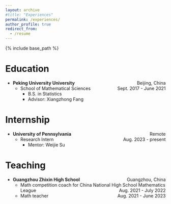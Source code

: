 ```yaml
---
layout: archive
#title: "Experiences"
permalink: /experiences/
author_profile: true
redirect_from:
  - /resume
---
```


{% include base_path %}

Education
======
* **Peking University University** <span style="float:right">Beijing, China</span>
  * School of Mathematical Sciences <span style="float:right">Sept. 2017 - June 2021</span>
    * B.S. in Statistics
    * Advisor: Xiangzhong Fang

Internship
======
* **University of Pennsylvania** <span style="float:right">Remote</span>
  * Research Intern <span style="float:right">Aug. 2023 - present</span>
    * Mentor: Weijie Su

Teaching
======
* **Guangzhou Zhixin High School** <span style="float:right">Guangzhou, China</span>
  * Math competition coach for China National High School Mathematics League <span style="float:right">Aug. 2021 - July 2022</span>
  * Math teacher <span style="float:right">Aug. 2021 - June 2023</span>
